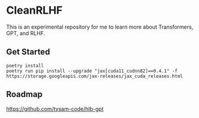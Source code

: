 # CleanRLHF

This is an experimental repository for me to learn more about Transformers, GPT, and RLHF. 

## Get Started

```
poetry install
poetry run pip install --upgrade "jax[cuda11_cudnn82]==0.4.1" -f https://storage.googleapis.com/jax-releases/jax_cuda_releases.html
```


## Roadmap 

https://github.com/tysam-code/hlb-gpt